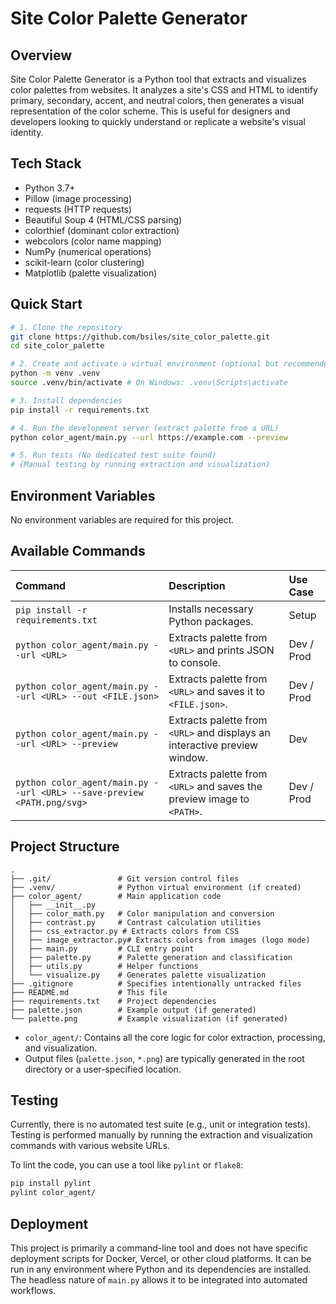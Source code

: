 # Site Color Palette Generator

## Overview

Site Color Palette Generator is a Python tool that extracts and visualizes
color palettes from websites. It analyzes a site's CSS and HTML to
identify primary, secondary, accent, and neutral colors, then generates
a visual representation of the color scheme. This is useful for designers
and developers looking to quickly understand or replicate a website's
visual identity.

## Tech Stack

*   Python 3.7+
*   Pillow (image processing)
*   requests (HTTP requests)
*   Beautiful Soup 4 (HTML/CSS parsing)
*   colorthief (dominant color extraction)
*   webcolors (color name mapping)
*   NumPy (numerical operations)
*   scikit-learn (color clustering)
*   Matplotlib (palette visualization)

## Quick Start

```bash
# 1. Clone the repository
git clone https://github.com/bsiles/site_color_palette.git
cd site_color_palette

# 2. Create and activate a virtual environment (optional but recommended)
python -m venv .venv
source .venv/bin/activate # On Windows: .venv\Scripts\activate

# 3. Install dependencies
pip install -r requirements.txt

# 4. Run the development server (extract palette from a URL)
python color_agent/main.py --url https://example.com --preview

# 5. Run tests (No dedicated test suite found)
# (Manual testing by running extraction and visualization)
```

## Environment Variables

No environment variables are required for this project.

## Available Commands

| Command                                                                 | Description                                                                 | Use Case     |
| :---------------------------------------------------------------------- | :-------------------------------------------------------------------------- | :----------- |
| `pip install -r requirements.txt`                                       | Installs necessary Python packages.                                         | Setup        |
| `python color_agent/main.py --url <URL>`                                | Extracts palette from `<URL>` and prints JSON to console.                   | Dev / Prod   |
| `python color_agent/main.py --url <URL> --out <FILE.json>`              | Extracts palette from `<URL>` and saves it to `<FILE.json>`.                | Dev / Prod   |
| `python color_agent/main.py --url <URL> --preview`                      | Extracts palette from `<URL>` and displays an interactive preview window.   | Dev          |
| `python color_agent/main.py --url <URL> --save-preview <PATH.png/svg>`  | Extracts palette from `<URL>` and saves the preview image to `<PATH>`.        | Dev / Prod   |

## Project Structure

```
.
├── .git/               # Git version control files
├── .venv/              # Python virtual environment (if created)
├── color_agent/        # Main application code
│   ├── __init__.py
│   ├── color_math.py   # Color manipulation and conversion
│   ├── contrast.py     # Contrast calculation utilities
│   ├── css_extractor.py # Extracts colors from CSS
│   ├── image_extractor.py# Extracts colors from images (logo mode)
│   ├── main.py         # CLI entry point
│   ├── palette.py      # Palette generation and classification
│   ├── utils.py        # Helper functions
│   └── visualize.py    # Generates palette visualization
├── .gitignore          # Specifies intentionally untracked files
├── README.md           # This file
├── requirements.txt    # Project dependencies
├── palette.json        # Example output (if generated)
└── palette.png         # Example visualization (if generated)
```
*   `color_agent/`: Contains all the core logic for color extraction,
    processing, and visualization.
*   Output files (`palette.json`, `*.png`) are typically generated in the
    root directory or a user-specified location.

## Testing

Currently, there is no automated test suite (e.g., unit or integration
tests). Testing is performed manually by running the extraction and
visualization commands with various website URLs.

To lint the code, you can use a tool like `pylint` or `flake8`:
```bash
pip install pylint
pylint color_agent/
```

## Deployment

This project is primarily a command-line tool and does not have specific
deployment scripts for Docker, Vercel, or other cloud platforms. It can be
run in any environment where Python and its dependencies are installed.
The headless nature of `main.py` allows it to be integrated into
automated workflows.
